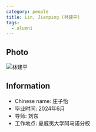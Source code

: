 ```yaml
---
category: people
title: Lin, Jianping (林建平)
tags:
  - alumni
---
```


## Photo

![林建平](https://user-images.githubusercontent.com/116997215/201502857-b20168c3-a8c5-49e9-afeb-c049f363b870.jpg)

## Information

- Chinese name: 庄子怡
- 毕业时间: 2024年6月
- 导师: 刘东
- 工作地点: 夏威夷大学阿马诺分校
